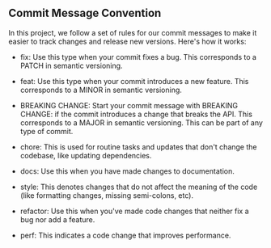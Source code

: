 ## Commit Message Convention

In this project, we follow a set of rules for our commit messages to make it easier to track changes and release new versions. Here's how it works:

- fix: Use this type when your commit fixes a bug. This corresponds to a PATCH in semantic versioning.

- feat: Use this type when your commit introduces a new feature. This corresponds to a MINOR in semantic versioning.

- BREAKING CHANGE: Start your commit message with BREAKING CHANGE: if the commit introduces a change that breaks the API. This corresponds to a MAJOR in semantic versioning. This can be part of any type of commit.

- chore: This is used for routine tasks and updates that don't change the codebase, like updating dependencies.

- docs: Use this when you have made changes to documentation.

- style: This denotes changes that do not affect the meaning of the code (like formatting changes, missing semi-colons, etc).

- refactor: Use this when you've made code changes that neither fix a bug nor add a feature.

- perf: This indicates a code change that improves performance.
